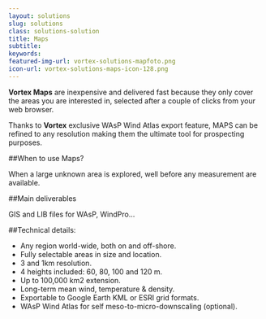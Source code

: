 ```yaml
---
layout: solutions
slug: solutions
class: solutions-solution
title: Maps
subtitle:
keywords: 
featured-img-url: vortex-solutions-mapfoto.png
icon-url: vortex-solutions-maps-icon-128.png
---
```


<p class="lead"><strong>Vortex Maps</strong> are inexpensive and delivered fast because they only cover the areas you are interested in, selected after a couple of clicks from your web browser.</p>

Thanks to **Vortex** exclusive WAsP Wind Atlas export feature, MAPS can be refined to any resolution making them the ultimate tool for prospecting purposes.  

##When to use Maps?

When a large unknown area is explored, well before any measurement are available.

##Main deliverables

GIS and LIB files for WAsP, WindPro...

##Technical details:

- Any region world-wide, both on and off-shore.
- Fully selectable areas in size and location.
- 3 and 1km resolution.
- 4 heights included: 60, 80, 100 and 120 m.
- Up to 100,000 km2 extension.
- Long-term mean wind, temperature & density.
- Exportable to Google Earth KML or ESRI grid formats.
- WAsP Wind Atlas for self meso-to-micro-downscaling (optional).
